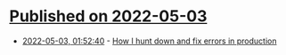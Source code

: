 # [Published on 2022-05-03](index.md)

* [2022-05-03, 01:52:40](https://news.ycombinator.com/item?id=31243481) - [How I hunt down and fix errors in production](https://mattsegal.dev/prod-bug-hunt.html)
